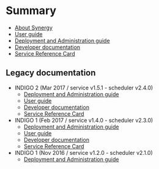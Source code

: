 # Summary

* [About Synergy](README.md)
* [User guide](doc/user-guide.md)
* [Deployment and Administration guide](doc/admin.md)
* [Developer documentation](doc/developer.md)
* [Service Reference Card](doc/service_reference_card.md)

## Legacy documentation
* INDIGO 2 \(Mar 2017 / service v1.5.1 - scheduler v2.4.0\)
  * [Deployment and Administration guide](legacy/indigo2_mar-2017/admin.md)
  * [User guide](legacy/indigo2_mar-2017/user-guide.md)
  * [Developer documentation](legacy/indigo2_mar-2017/developer.md)
  * [Service Reference Card](legacy/indigo2_mar-2017/service_reference_card.md)
* INDIGO 1 \(Feb 2017 / service v1.4.0 - scheduler v2.3.0\)
  * [Deployment and Administration guide](legacy/indigo1_feb-2017/admin.md)
  * [User guide](legacy/indigo1_feb-2017/user-guide.md)
  * [Developer documentation](legacy/indigo1_feb-2017/developer.md)
  * [Service Reference Card](legacy/indigo1_feb-2017/service_reference_card.md)
* INDIGO 1 \(Nov 2016 / service v1.2.0 - scheduler v2.1.0\)
  * [Deployment and Administration guide](legacy/indigo1_nov-2016/admin.md)

